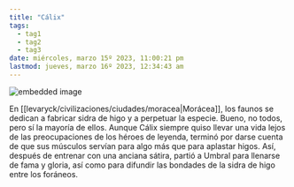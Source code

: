```yaml
---
title: "Cálix"
tags:
  - tag1
  - tag2
  - tag3
date: miércoles, marzo 15º 2023, 11:00:21 pm
lastmod: jueves, marzo 16º 2023, 12:34:43 am
---
```


![embedded image](https://assets.legendkeeper.com/c4c8d82e-a47e-4fc3-baa1-39cac093d89b.jpg "Attachment")

En [[levaryck/civilizaciones/ciudades/moracea|Morácea]], los faunos se dedican a fabricar sidra de higo y a perpetuar la especie. Bueno, no todos, pero sí la mayoría de ellos. Aunque Cálix siempre quiso llevar una vida lejos de las preocupaciones de los héroes de leyenda, terminó por darse cuenta de que sus músculos servían para algo más que para aplastar higos. Así, después de entrenar con una anciana sátira, partió a Umbral para llenarse de fama y gloria, así como para difundir las bondades de la sidra de higo entre los foráneos.